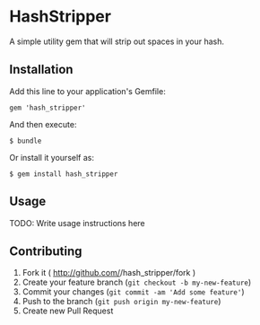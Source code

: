# HashStripper

A simple utility gem that will strip out spaces in your hash.

## Installation

Add this line to your application's Gemfile:

    gem 'hash_stripper'

And then execute:

    $ bundle

Or install it yourself as:

    $ gem install hash_stripper

## Usage

TODO: Write usage instructions here

## Contributing

1. Fork it ( http://github.com/<my-github-username>/hash_stripper/fork )
2. Create your feature branch (`git checkout -b my-new-feature`)
3. Commit your changes (`git commit -am 'Add some feature'`)
4. Push to the branch (`git push origin my-new-feature`)
5. Create new Pull Request

